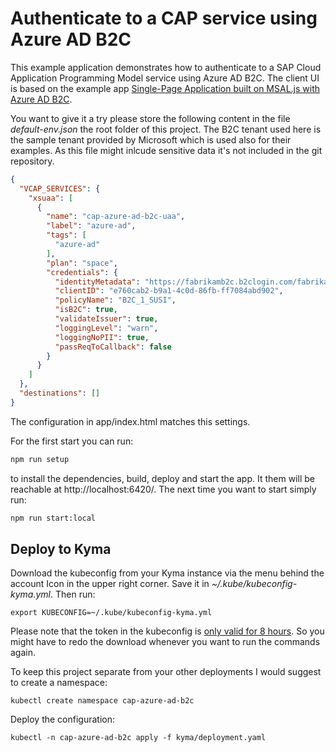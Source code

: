# Authenticate to a CAP service using Azure AD B2C

This example application demonstrates how to authenticate to a SAP Cloud Application Programming Model service using Azure AD B2C. The client UI is based on the example app [Single-Page Application built on MSAL.js with Azure AD B2C](https://github.com/Azure-Samples/active-directory-b2c-javascript-msal-singlepageapp).

You want to give it a try please store the following content in the file *default-env.json* the root folder of this project. The B2C tenant used here is the sample tenant provided by Microsoft which is used also for their examples. As this file might inlcude sensitive data it's not included in the git repository.

```json
{
  "VCAP_SERVICES": {
    "xsuaa": [
      {
        "name": "cap-azure-ad-b2c-uaa",
        "label": "azure-ad",
        "tags": [
          "azure-ad"
        ],
        "plan": "space",
        "credentials": {
          "identityMetadata": "https://fabrikamb2c.b2clogin.com/fabrikamb2c.onmicrosoft.com/B2C_1_SUSI/v2.0/.well-known/openid-configuration/",
          "clientID": "e760cab2-b9a1-4c0d-86fb-ff7084abd902",
          "policyName": "B2C_1_SUSI",
          "isB2C": true,
          "validateIssuer": true,
          "loggingLevel": "warn",
          "loggingNoPII": true,
          "passReqToCallback": false
        }
      }
    ]
  },
  "destinations": []
}
```

The configuration in app/index.html matches this settings.

For the first start you can run:

```bash
npm run setup
```

to install the dependencies, build, deploy and start the app. It them will be reachable at http://localhost:6420/. The next time you want to start simply run:

```bash
npm run start:local
```

## Deploy to Kyma

Download the kubeconfig from your Kyma instance via the menu behind the account Icon in the upper right corner. Save it in *~/.kube/kubeconfig-kyma.yml*. Then run:

`export KUBECONFIG=~/.kube/kubeconfig-kyma.yml`

Please note that the token in the kubeconfig is [only valid for 8 hours](https://kyma-project.io/docs/components/security#details-iam-kubeconfig-service). So you might have to redo the download whenever you want to run the commands again.

To keep this project separate from your other deployments I would suggest to create a namespace:

`kubectl create namespace cap-azure-ad-b2c`

Deploy the configuration:

`kubectl -n cap-azure-ad-b2c apply -f kyma/deployment.yaml`
